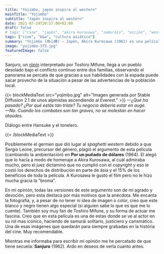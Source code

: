 ```yaml
---
title: "Yojimbo, japón inspira al western"
mainTitle: "Yojimbo"
subtitle: "Japón inspira al western"
date: 2021-07-24T20:57:00+02:00
draft: false
# tags: ["cine", "japón", "akira kurosawa", "samuráis", "acción", "western", "toshiro mifune"]
tags: ["cine", "b&w", "cultura asiática"]
summary: "Yojimbo (用心棒) — Japón, Akira Kurosawa (1961) es una película de acción japonesa ambientada en el Japón feudal, en la que un rōnin juega a dos bandas en la guerra entre dos familias."
image: "yojimbo-375.jpg"
featuredImage: false
---
```


Sanjuro, un [rōnin](https://es.wikipedia.org/wiki/R%C5%8Dnin) interpretado por Toshiro Mifune, llega a un pueblo desolado bajo el conflicto contínuo entre
dos familias, observando el panorama se percata de que gracias a sus
habilidades con la espada puede sacar provecho de la situación a pesar
de las advertencias de la población local.

{{< blockMediaText src="yojimbo.jpg" alt="Imagen generada por Stable Diffusion 2.1 de unos alpinistas ascendiendo al Everest." >}}
<em>—¿Qué ha pasado? ¿Por qué estás tan triste? Tu negocio debería estar en auge.<br>
—No. Cuando los combates son tan graves, no se molestan en hacer ataúdes.</em>
<p>Diálogo entre Hansuke y el tonelero.</p>
<!-- <em>Mata a uno o a cien. Sólo te cuelgan una vez</em>
<p>—Isuzu Yamada en el papel de Orin.</p> -->
{{< /blockMediaText >}}

Posiblemente el germen que dió lugar al *spaghetti western* debido a que
Sergio Leone, precursor del género, plagió el argumento de esta película
(cambiando la ambientación) en **Por un puñado de dólares** (1964). El
alegó que lo hacía a modo de homenaje a Akira Kurosawa, al cuál admiraba
mucho, pero el juez dictaminó que no cumplió con el *copyright* y eso le
costó los derechos de distribución en parte de ásia y el 15% de los
beneficios de toda la película. A Kurosawa le gustó el film pero no le
hizo mucha gracia la \"broma\".

En mi opinión, todas las versiones de este argumento son de mi agrado y
devoción, pero esta destaca por más motivos que la anécdota. Me encanta
la fotografía, y, a pesar de no tener ni idea de imagen o color, creo
que este blanco y negro tienen algo especial (si alguien sabe lo que es
que me lo cuente). También soy muy fan de Toshiro Mifune, y su forma de
actuar me fascina. Creo que en esta película es una de estas donde se ve
al actor en su rol mas icónico, haciendo de samurái solitario,
justiciero y carismático. Una de esas imágenes que quedarán para siempre
grabadas en la história del cine. Muy recomendable.

Mientras me informaba para escribir mi opinión me he percatado de que
tiene secuela: **Sanjuro** (1962). Ardo en deseos de verla cuanto antes.
